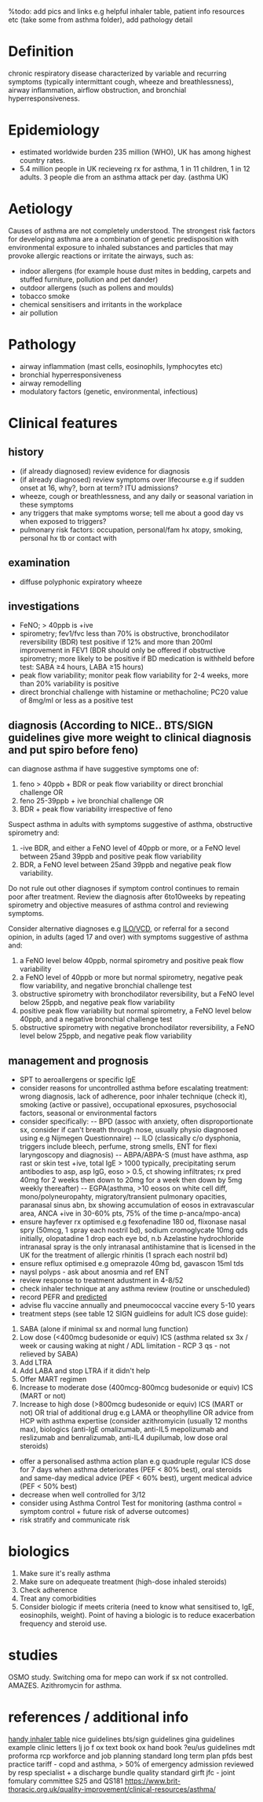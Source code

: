 %todo: add pics and links e.g helpful inhaler table, patient info resources etc (take  some from asthma folder), add pathology detail

# Definition

chronic respiratory disease characterized by variable and recurring symptoms (typically intermittant cough, wheeze and breathlessness), airway inflammation, airflow obstruction, and bronchial hyperresponsiveness.

# Epidemiology

- estimated worldwide burden 235 million (WHO), UK has among highest country rates.
- 5.4 million people in UK recieveing rx for asthma, 1 in 11 children, 1 in 12 adults. 3 people die from an asthma attack per day. (asthma UK)

# Aetiology

Causes of asthma are not completely understood. The strongest risk factors for developing asthma are a combination of genetic predisposition with environmental exposure to inhaled substances and particles that may provoke allergic reactions or irritate the airways, such as:

- indoor allergens (for example house dust mites in bedding, carpets and stuffed furniture, pollution and pet dander)
- outdoor allergens (such as pollens and moulds)
- tobacco smoke
- chemical sensitisers and irritants in the workplace
- air pollution

# Pathology

- airway inflammation (mast cells, eosinophils, lymphocytes etc)
- bronchial hyperresponsiveness
- airway remodelling
- modulatory factors (genetic, environmental, infectious)

# Clinical features

## history

- (if already diagnosed) review evidence for diagnosis
- (if already diagnosed) review symptoms over lifecourse e.g if sudden onset at 16, why?, born at term? ITU admissions? 
- wheeze, cough or breathlessness, and any daily or seasonal variation in these symptoms 
- any triggers that make symptoms worse; tell me about a good day vs when exposed to triggers?
- pulmonary risk factors: occupation, personal/fam hx atopy, smoking, personal hx tb or contact with

## examination

- diffuse polyphonic expiratory wheeze

## investigations

- FeNO; > 40ppb is +ive
- spirometry; fev1/fvc less than 70% is obstructive, bronchodilator reversibility (BDR) test positive if 12% and more than 200ml improvement in FEV1 (BDR should only be offered if obstructive spirometry; more likely to be positive if BD
medication is withheld before test: SABA ≥4 hours, LABA ≥15 hours)
- peak flow variability; monitor peak flow variability for 2-4 weeks, more than 20% variability is positive
- direct bronchial challenge with histamine or methacholine; PC20 value of 8mg/ml or less as a positive test

## diagnosis (According to NICE.. BTS/SIGN guidelines give more weight to clinical diagnosis and put spiro before feno)

can diagnose asthma if have suggestive symptoms one of:
1. feno > 40ppb + BDR or peak flow variability or direct bronchial challenge OR
2. feno 25-39ppb + ive bronchial challenge OR
3. BDR + peak flow variability irrespective of feno

Suspect asthma in adults with symptoms suggestive of asthma, obstructive spirometry and: 
1. -ive BDR, and either a FeNO level of 40ppb or more, or a FeNO level between 25and 39ppb and positive peak flow variability
2. BDR, a FeNO level between 25and 39ppb and negative peak flow variability. 

Do not rule out other diagnoses if symptom control continues to remain poor after treatment. Review the diagnosis after 6to10weeks by repeating spirometry and objective measures of asthma control and reviewing symptoms. 

Consider alternative diagnoses e.g [ILO/VCD](https://www.evidencio.com/models/show/1831), or referral for a second opinion, in adults (aged 17 and over) with symptoms suggestive of asthma and: 
1. a FeNO level below 40ppb, normal spirometry and positive peak flow variability
2. a FeNO level of 40ppb or more but normal spirometry, negative peak flow variability, and negative bronchial challenge test
3. obstructive spirometry with bronchodilator reversibility, but a FeNO level below 25ppb, and negative peak flow variability
4. positive peak flow variability but normal spirometry, a FeNO level below 40ppb, and a negative bronchial challenge test
5. obstructive spirometry with negative bronchodilator reversibility, a FeNO level below 25ppb, and negative peak flow variability 

## management and prognosis

- SPT to aeroallergens or specific IgE 
- consider reasons for uncontrolled asthma before escalating treatment: wrong diagnosis, lack of adherence, poor inhaler technique (check it), smoking (active or passive), occupational epxosures, psychosocial factors, seasonal or environmental factors
- consider specifically: 
-- BPD (assoc with anxiety, often disproportionate sx, consider if can't breath through nose, usually physio diagnosed using e.g Nijmegen Questionnaire) 
-- ILO (classically c/o dysphonia, triggers include bleech, perfume, strong smells, ENT for flexi laryngoscopy and diagnosis) 
-- ABPA/ABPA-S (must have asthma, asp rast or skin test +ive, total IgE > 1000 typically, precipitating serum antibodies to asp, asp IgG, eoso > 0.5, ct showing infiltrates; rx pred 40mg for 2 weeks then down to 20mg for a week then down by 5mg weekly thereafter)
-- EGPA(asthma, >10 eosos on white cell diff, mono/polyneuropahty, migratory/transient pulmonary opacities, paranasal sinus abn, bx showing accumulation of eosos in extravascular area, ANCA +ive in 30-60% pts, 75% of the time p-anca/mpo-anca)
- ensure hayfever rx optimised e.g fexofenadine 180 od, flixonase nasal spry (50mcg, 1 spray each nostril bd), sodium cromoglycate 10mg qds initially, olopatadine  1 drop each eye bd, n.b Azelastine hydrochloride intranasal spray is the only intranasal antihistamine that is licensed in the UK for the treatment of allergic rhinitis (1 sprach each nostril bd)
- ensure reflux optimised e.g omeprazole 40mg bd, gavascon 15ml tds
- naysl polyps - ask about anosmia and ref ENT
- review response to treatment adustment in 4-8/52
- check inhaler technique at any asthma review (routine or unscheduled)
- record PEFR and [predicted](https://www.mdcalc.com/estimated-expected-peak-expiratory-flow-peak-flow)
- advise flu vaccine annually and pneumococcal vaccine every 5-10 years
- treatment steps (see table 12 SIGN guidleins for adult ICS dose guide): 
1. SABA (alone if minimal sx and normal lung function)
2. Low dose (<400mcg budesonide or equiv) ICS (asthma related sx 3x / week or causing waking at night / ADL limitation - RCP 3 qs - not relieved by SABA)
3. Add LTRA
4. Add LABA and stop LTRA if it didn't help
5. Offer MART regimen
6. Increase to moderate dose (400mcg-800mcg budesonide or equiv) ICS (MART or not)
7. Increase to high dose (>800mcg budesonide or equiv) ICS (MART or not) OR trial of additional drug e.g LAMA or theophylline OR advice from HCP with asthma expertise (consider azithromyicin (usually 12 months max), biologics (anti-IgE omalizumab, anti-IL5 mepolizumab and reslizumab and benralizumab, anti-IL4 dupilumab, low dose oral steroids)  
- offer a personalised asthma action plan e.g quadruple regular ICS dose for 7 days when asthma deteriorates (PEF < 80% best), oral steroids and same-day medical advice (PEF < 60% best), urgent medical advice (PEF < 50% best)
- decrease when well controlled for 3/12
- consider using Asthma Control Test for monitoring (asthma control = symptom control + future risk of adverse outcomes)
- risk stratify and communicate risk 
 
# biologics

1. Make sure it's really asthma
2. Make sure on adequeate treatment (high-dose inhaled steroids)
3. Check adherence
4. Treat any comorbidities
5. Consider biologic if meets criteria (need to know what sensitised to, IgE, eosinophils, weight). Point of having a biologic is to reduce exacerbation frequency and steroid use.

# studies

OSMO study. Switching oma for mepo can work if sx not controlled.
AMAZES. Azithromycin for asthma.

# references / additional info

[handy inhaler table](https://www.nice.org.uk/guidance/ng80/resources/inhaled-corticosteroid-doses-pdf-4731528781)
nice guidelines
bts/sign guidelines
gina guidelines
example clinic letters
lj
jo f
ox text book
ox hand book
?eu/us guidelines
mdt proforma
rcp workforce and job planning standard
long term plan
pfds
best practice tariff - copd and asthma, > 50% of emergency admission reviewed by resp specialist + a discharge bundle
quality standard
girft 
jfc - joint fomulary committee
S25 and QS181
https://www.brit-thoracic.org.uk/quality-improvement/clinical-resources/asthma/

